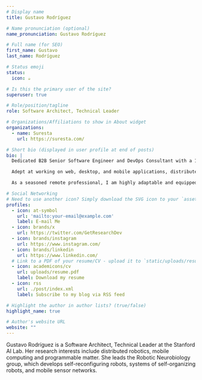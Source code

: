 ```yaml
---
# Display name
title: Gustavo Rodríguez

# Name pronunciation (optional)
name_pronunciation: Gustavo Rodríguez

# Full name (for SEO)
first_name: Gustavo
last_name: Rodríguez

# Status emoji
status:
  icon: ☕️

# Is this the primary user of the site?
superuser: true

# Role/position/tagline
role: Software Architect, Technical Leader

# Organizations/Affiliations to show in About widget
organizations:
  - name: Suresta
    url: https://suresta.com/

# Short bio (displayed in user profile at end of posts)
bio: |
  Dedicated B2B Senior Software Engineer and DevOps Consultant with a 15-year track record of success in the development and implementation of cutting-edge software solutions and technical leadership. Currently seeking remote opportunities exclusively as a contractor or B2B partner.

  Adept at working on web, desktop, and mobile applications, distributed systems, back-end, and IoT software, I have collaborated with top European researchers from organizations such as TNO and Salzburg Research. Skilled in a wide array of technologies, my expertise lies in managing and processing massive volumes of data, building data pipelines, and implementing automation strategies.

  As a seasoned remote professional, I am highly adaptable and equipped to seamlessly integrate into your team, providing exceptional value to your projects as a freelance/contractor or B2B collaborator. Let's connect and explore how I can contribute to your organization's success.

# Social Networking
# Need to use another icon? Simply download the SVG icon to your `assets/media/icons/` folder.
profiles:
  - icon: at-symbol
    url: 'mailto:your-email@example.com'
    label: E-mail Me
  - icon: brands/x
    url: https://twitter.com/GetResearchDev
  - icon: brands/instagram
    url: https://www.instagram.com/
  - icon: brands/linkedin
    url: https://www.linkedin.com/
  # Link to a PDF of your resume/CV - upload it to `static/uploads/resume.pdf`
  - icon: academicons/cv
    url: uploads/resume.pdf
    label: Download my resume
  - icon: rss
    url: ./post/index.xml
    label: Subscribe to my blog via RSS feed

# Highlight the author in author lists? (true/false)
highlight_name: true

# Author's website URL
website: ""
---
```


Gustavo Rodríguez is a Software Architect, Technical Leader at the Stanford AI Lab. Her research interests include
distributed robotics, mobile computing and programmable matter. She leads the Robotic Neurobiology group, which develops
self-reconfiguring robots, systems of self-organizing robots, and mobile sensor networks.
